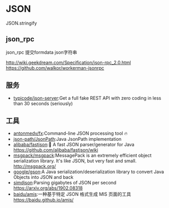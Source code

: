 # JSON

JSON.stringify

## json_rpc

json_rpc 提交formdata json字符串

http://wiki.geekdream.com/Specification/json-rpc_2.0.html
https://github.com/walkor/workerman-jsonrpc

## 服务

* [typicode/json-server](https://github.com/typicode/json-server):Get a full fake REST API with zero coding in less than 30 seconds (seriously)

## 工具

* [antonmedv/fx](https://github.com/antonmedv/fx):Command-line JSON processing tool 🔥
* [json-path/JsonPath](https://github.com/json-path/JsonPath):Java JsonPath implementation
* [alibaba/fastjson](https://github.com/alibaba/fastjson):🚄 A fast JSON parser/generator for Java https://github.com/alibaba/fastjson/wiki
* [msgpack/msgpack](https://github.com/msgpack/msgpack):MessagePack is an extremely efficient object serialization library. It's like JSON, but very fast and small. http://msgpack.org/
* [google/gson](https://github.com/google/gson):A Java serialization/deserialization library to convert Java Objects into JSON and back
* [simdjson](https://github.com/lemire/simdjson):Parsing gigabytes of JSON per second https://arxiv.org/abs/1902.08318
* [baidu/amis](https://github.com/baidu/amis):一种基于特定 JSON 格式生成 MIS 页面的工具 https://baidu.github.io/amis/
